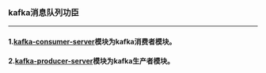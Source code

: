 ### kafka消息队列功臣

- - -

#### 1.[kafka-consumer-server](kafka-consumer-server)模块为kafka消费者模块。
#### 2.[kafka-producer-server](kafka-producer-server)模块为kafka生产者模块。


